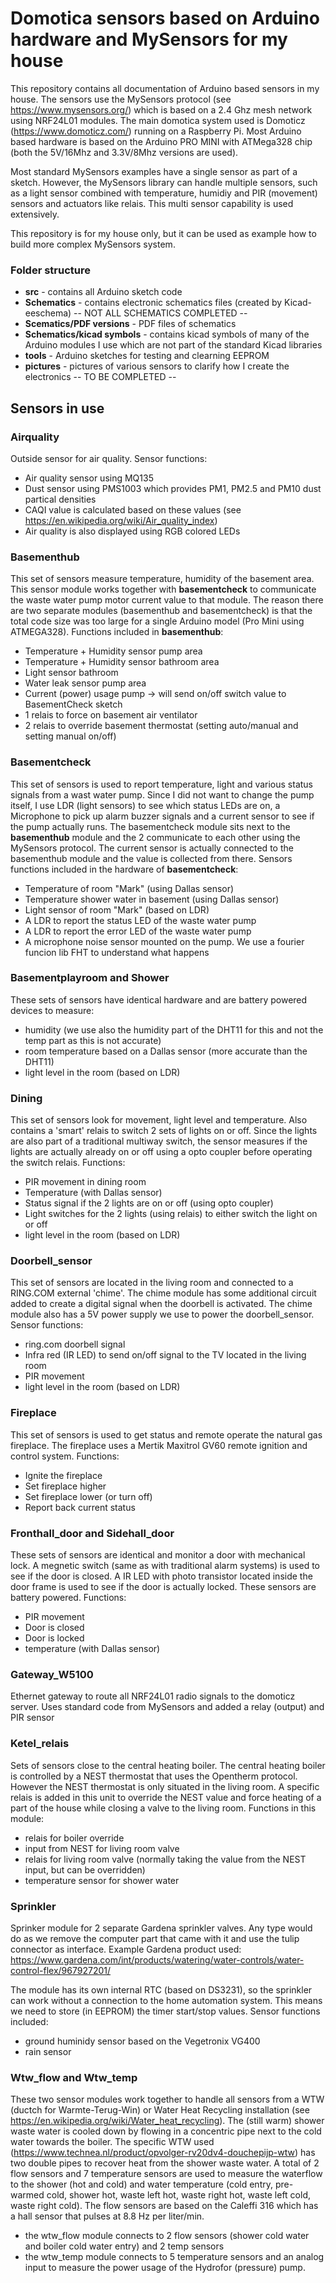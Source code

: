 # Domotica sensors based on Arduino hardware and MySensors for my house
This repository contains all documentation of Arduino based sensors in my house. The sensors use the MySensors protocol 
(see https://www.mysensors.org/) which is based on a 2.4 Ghz mesh network using NRF24L01 modules. The main domotica system used is Domoticz (https://www.domoticz.com/) running on a Raspberry Pi. Most Arduino based hardware is based on the Arduino PRO MINI with ATMega328 chip (both the 5V/16Mhz and 3.3V/8Mhz versions are used).

Most standard MySensors examples have a single sensor as part of a sketch. However, the MySensors library can handle multiple sensors, such as a light sensor combined with temperature, humidiy and PIR (movement) sensors and actuators like relais. This multi sensor capability is used extensively.

This repository is for my house only, but it can be used as example how to build more complex MySensors system.

### Folder structure
- **src** - contains all Arduino sketch code
- **Schematics** - contains electronic schematics files (created by Kicad-eeschema) -- NOT ALL SCHEMATICS COMPLETED --
- **Scematics/PDF versions** - PDF files of schematics
- **Schematics/kicad symbols** - contains kicad symbols of many of the Arduino modules I use which are not part of the standard Kicad libraries
- **tools** - Arduino sketches for testing and clearning EEPROM
- **pictures** - pictures of various sensors to clarify how I create the electronics -- TO BE COMPLETED --

## Sensors in use
### Airquality
Outside sensor for air quality. Sensor functions:
- Air quality sensor using MQ135
- Dust sensor using PMS1003 which provides PM1, PM2.5 and PM10 dust partical densities
- CAQI value is calculated based on these values (see https://en.wikipedia.org/wiki/Air_quality_index)
- Air quality is also displayed using RGB colored LEDs
 
### Basementhub
This set of sensors measure temperature, humidity of the basement area. This sensor module works together with **basementcheck** to communicate the waste water pump motor current value to that module. The reason there are
two separate modules (basementhub and basementcheck) is that the total code size was too large for a single Arduino
model (Pro Mini using ATMEGA328). Functions included in **basementhub**:
 - Temperature + Humidity sensor pump area
 - Temperature + Humidity sensor bathroom area
 - Light sensor bathroom
 - Water leak sensor pump area
 - Current (power) usage pump -> will send on/off switch value to BasementCheck sketch
 - 1 relais to force on basement air ventilator 
 - 2 relais to override basement thermostat (setting auto/manual and setting manual on/off)
 
### Basementcheck
This set of sensors is used to report temperature, light and various status signals from a wast water pump. Since I did not want to change the pump itself, I use LDR (light sensors) to see which status LEDs are on, a Microphone to pick up alarm buzzer signals and a current sensor to see if the pump actually runs. The basementcheck module sits next to the **basementhub** module and the 2 communicate to each other using the MySensors protocol. The current sensor is actually connected to the basementhub module and the value is collected from there. Sensors functions included in the hardware of **basementcheck**:
- Temperature of room "Mark" (using Dallas sensor)
- Temperature shower water in basement (using Dallas sensor)
- Light sensor of room "Mark" (based on LDR)
- A LDR to report the status LED of the waste water pump
- A LDR to report the error LED of the waste water pump
- A microphone noise sensor mounted on the pump. We use a fourier funcion lib FHT to understand what happens

### Basementplayroom and Shower
These sets of sensors have identical hardware and are battery powered devices to measure:
- humidity (we use also the humidity part of the DHT11 for this and not the temp part as this is not accurate)
- room temperature based on a Dallas sensor (more accurate than the DHT11)
- light level in the room (based on LDR)

### Dining
This set of sensors look for movement, light level and temperature. Also contains a 'smart' relais to switch 2 sets of lights on or off. Since the lights are also part of a traditional multiway switch, the sensor measures if the lights are 
actually already on or off using a opto coupler before operating the switch relais. Functions:
- PIR movement in dining room
- Temperature (with Dallas sensor)
- Status signal if the 2 lights are on or off (using opto coupler)
- Light switches for the 2 lights (using relais) to either switch the light on or off
- light level in the room (based on LDR)

### Doorbell_sensor
This set of sensors are located in the living room and connected to a RING.COM external 'chime'. The chime module has some additional circuit added to create a digital signal when the doorbell is activated. The chime module also has a 5V power
supply we use to power the doorbell_sensor. Sensor functions: 
- ring.com doorbell signal
- Infra red (IR LED) to send on/off signal to the TV located in the living room
- PIR movement
- light level in the room (based on LDR)

### Fireplace
This set of sensors is used to get status and remote operate the natural gas fireplace. The fireplace uses a Mertik Maxitrol GV60 remote ignition and control system. Functions:
- Ignite the fireplace
- Set fireplace higher
- Set fireplace lower (or turn off)
- Report back current status

### Fronthall_door and Sidehall_door
These sets of sensors are identical and monitor a door with mechanical lock. A megnetic switch (same as with traditional alarm systems) is used to see if the door is closed. A IR LED with photo transistor located inside the door frame is used to
see if the door is actually locked. These sensors are battery powered. Functions:
- PIR movement
- Door is closed
- Door is locked
- temperature (with Dallas sensor)

### Gateway_W5100
Ethernet gateway to route all NRF24L01 radio signals to the domoticz server. Uses standard code from MySensors and added a relay (output) and PIR sensor

### Ketel_relais
Sets of sensors close to the central heating boiler. The central heating boiler is controlled by a NEST thermostat that uses the Opentherm protocol. However the NEST thermostat is only situated in the living room. A specific relais is added in this unit to override the NEST value and force heating of a part of the house while closing a valve to the living room. Functions in this module:
- relais for boiler override
- input from NEST for living room valve
- relais for living room valve (normally taking the value from the NEST input, but can be overridden)
- temperature sensor for shower water

### Sprinkler
Sprinker module for 2 separate Gardena sprinkler valves. Any type would do as we remove the computer
part that came with it and use the tulip connector as interface. Example Gardena product used: https://www.gardena.com/int/products/watering/water-controls/water-control-flex/967927201/

The module has its own internal RTC (based on DS3231), so the sprinkler can work without a connection to the home automation system. This means we need to store (in EEPROM) the timer start/stop values. Sensor functions included:
- ground huminidy sensor based on the Vegetronix VG400
- rain sensor

### Wtw_flow and Wtw_temp
These two sensor modules work together to handle all sensors from a WTW (ductch for Warmte-Terug-Win) or Water Heat Recycling installation (see https://en.wikipedia.org/wiki/Water_heat_recycling). The (still warm) shower waste water is cooled down by flowing in a concentric pipe next to the cold water towards the boiler. The specific WTW used (https://www.technea.nl/product/opvolger-rv20dv4-douchepijp-wtw) has two double pipes to recover heat from the shower waste water. A total of 2 flow sensors and 7 temperature sensors are used to measure the waterflow to the shower (hot and cold) and water temperature (cold entry, pre-warmed cold, shower hot, waste left hot, waste right hot, waste left cold, waste right cold). The flow sensors are based on the Caleffi 316 which has a hall sensor that pulses at 8.8 Hz per liter/min.

- the wtw_flow module connects to 2 flow sensors (shower cold water and boiler cold water entry) and 2 temp sensors
- the wtw_temp module connects to 5 temperature sensors and an analog input to measure the power usage of the Hydrofor (pressure) pump.

